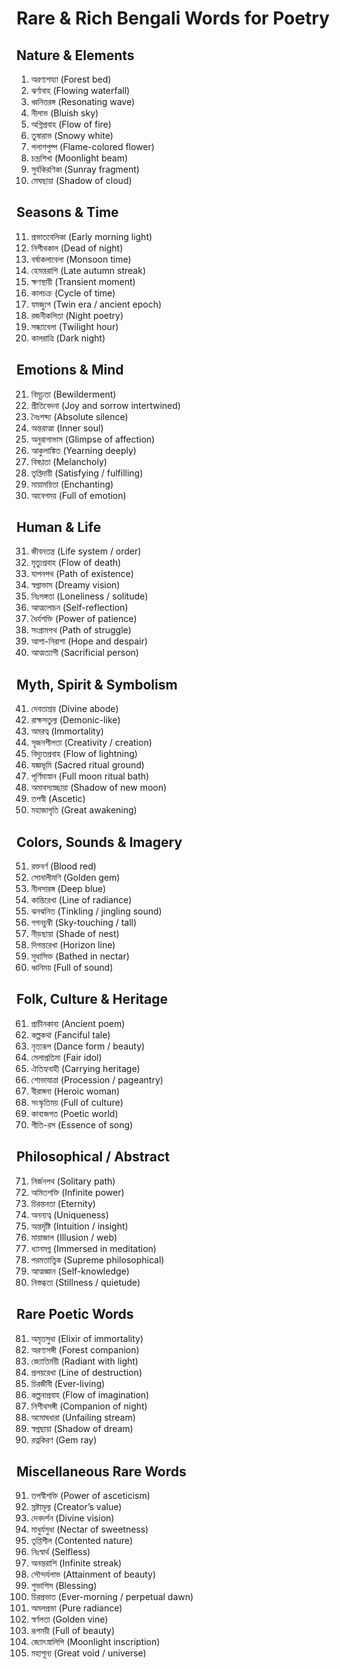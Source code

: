 # Rare & Rich Bengali Words for Poetry

## Nature & Elements
1. অরণ্যশয্যা (Forest bed)  
2. ঝর্ণাবাহ (Flowing waterfall)  
3. ধ্বনিত্তরঙ্গ (Resonating wave)  
4. নীলাভ (Bluish sky)  
5. অগ্নিপ্রবাহ (Flow of fire)  
6. তুষারাভ (Snowy white)  
7. পলাশপুষ্প (Flame-colored flower)  
8. চন্দ্রশিখা (Moonlight beam)  
9. সুর্যকিরণিকা (Sunray fragment)  
10. মেঘছায়া (Shadow of cloud)  

## Seasons & Time
11. প্রভাতবেলিকা (Early morning light)  
12. নিশীথকাল (Dead of night)  
13. বর্ষাকলাবেলা (Monsoon time)  
14. হেমন্তরাশি (Late autumn streak)  
15. ক্ষণস্থায়ী (Transient moment)  
16. কালচক্র (Cycle of time)  
17. যমজ্যুগ (Twin era / ancient epoch)  
18. রজনীকলিতা (Night poetry)  
19. সন্ধ্যাবেলা (Twilight hour)  
20. কালরাত্রি (Dark night)  

## Emotions & Mind
21. বিমূঢ়তা (Bewilderment)  
22. প্রীতিবেদনা (Joy and sorrow intertwined)  
23. নৈঃশব্দ্য (Absolute silence)  
24. অন্তরাত্মা (Inner soul)  
25. অনুরাগাভাস (Glimpse of affection)  
26. আকুলাঙ্কিত (Yearning deeply)  
27. বিষণ্ণতা (Melancholy)  
28. তৃপ্তিদায়ী (Satisfying / fulfilling)  
29. মায়াময়িতা (Enchanting)  
30. আবেগময় (Full of emotion)  

## Human & Life
31. জীবনতন্ত্র (Life system / order)  
32. মৃত্যুপ্রবাহ (Flow of death)  
33. যাপনপথ (Path of existence)  
34. স্বপ্নাভাস (Dreamy vision)  
35. নিঃসঙ্গতা (Loneliness / solitude)  
36. আত্মলোচন (Self-reflection)  
37. ধৈর্যশক্তি (Power of patience)  
38. সংগ্রামপথ (Path of struggle)  
39. আশা-নিরাশা (Hope and despair)  
40. আত্মত্যাগী (Sacrificial person)  

## Myth, Spirit & Symbolism
41. দেবতাশ্রয় (Divine abode)  
42. রাক্ষসতুল্য (Demonic-like)  
43. অমরত্ব (Immortality)  
44. সৃজনশীলতা (Creativity / creation)  
45. বিদ্যুতপ্রবাহ (Flow of lightning)  
46. যজ্ঞভূমি (Sacred ritual ground)  
47. পূর্ণিমাস্নান (Full moon ritual bath)  
48. অমাবস্যাচ্ছায়া (Shadow of new moon)  
49. তপস্বী (Ascetic)  
50. মহাজাগৃতি (Great awakening)  

## Colors, Sounds & Imagery
51. রক্তবর্ণ (Blood red)  
52. সোনালীমণি (Golden gem)  
53. নীলসারঙ্গ (Deep blue)  
54. কান্তিরেখা (Line of radiance)  
55. ঝনঝনিত (Tinkling / jingling sound)  
56. গগনচুম্বী (Sky-touching / tall)  
57. নীড়ছায়া (Shade of nest)  
58. দিগন্তরেখা (Horizon line)  
59. সুধাসিক্ত (Bathed in nectar)  
60. ধ্বনিময় (Full of sound)  

## Folk, Culture & Heritage
61. প্রাচীনকাব্য (Ancient poem)  
62. কল্পকথা (Fanciful tale)  
63. নৃত্যরূপ (Dance form / beauty)  
64. মেলাপ্রতিমা (Fair idol)  
65. ঐতিহ্যবাহী (Carrying heritage)  
66. শোভাযাত্রা (Procession / pageantry)  
67. বীরাঙ্গনা (Heroic woman)  
68. সংস্কৃতিময় (Full of culture)  
69. কাব্যজগত (Poetic world)  
70. গীতি-রস (Essence of song)  

## Philosophical / Abstract
71. নির্জনপথ (Solitary path)  
72. অমিতশক্তি (Infinite power)  
73. চিরন্তনতা (Eternity)  
74. অনন্যত্ব (Uniqueness)  
75. অন্তর্দৃষ্টি (Intuition / insight)  
76. মায়াজাল (Illusion / web)  
77. ধ্যানমগ্ন (Immersed in meditation)  
78. পরমতাত্ত্বিক (Supreme philosophical)  
79. আত্মজ্ঞান (Self-knowledge)  
80. নিস্তব্ধতা (Stillness / quietude)  

## Rare Poetic Words
81. অমৃতসুধা (Elixir of immortality)  
82. অরণ্যসঙ্গী (Forest companion)  
83. জ্যোতির্ময়ী (Radiant with light)  
84. প্রলয়রেখা (Line of destruction)  
85. চিরজীবী (Ever-living)  
86. কল্পনাপ্রবাহ (Flow of imagination)  
87. নিশীথসঙ্গী (Companion of night)  
88. অমোঘধারা (Unfailing stream)  
89. স্বপ্নছায়া (Shadow of dream)  
90. রত্নকিরণ (Gem ray)  

## Miscellaneous Rare Words
91. তপস্বীশক্তি (Power of asceticism)  
92. স্রষ্টামূল্য (Creator’s value)  
93. দেবদর্শন (Divine vision)  
94. মাধুর্যসুধা (Nectar of sweetness)  
95. তৃপ্তিশীল (Contented nature)  
96. নিঃস্বার্থ (Selfless)  
97. অনন্তরাশি (Infinite streak)  
98. সৌন্দর্যলাভ (Attainment of beauty)  
99. শুভাশিস (Blessing)  
100. চিরপ্রভাত (Ever-morning / perpetual dawn)  
101. অমলপ্রভা (Pure radiance)  
102. স্বর্ণলতা (Golden vine)  
103. রূপময়ী (Full of beauty)  
104. জ্যোৎস্নালিপি (Moonlight inscription)  
105. মহাশূন্য (Great void / universe)